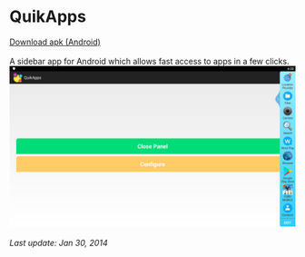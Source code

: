 # QuikApps
<a href="/bin/QuikApps.apk">Download apk (Android)</a><br><br>
A sidebar app for Android which allows fast access to apps in a few clicks.
<img src="/screenshot/ScreenShot.jpg"/><br><br>
<i>Last update: Jan 30, 2014</i>
